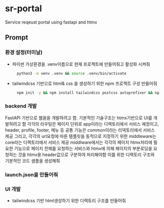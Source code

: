 # sr-portal
Service reqeust portal using fastapi and htmx



## Prompt
### 환경 설정(터미날)
- 파이썬 가상환경을 .venv이름으로 현재 프로젝트에 만들어줘고 활성화 시켜줘
  ``` sh
    python3 -m venv .venv && source .venv/bin/activate
  ```
- tailwindcss 기반으로 html& css 을 생성하기 위한 npm 프로젝트 구성 만들어줘
  ``` sh
    npm init -y && npm install tailwindcss postcss autoprefixer && npx tailwindcss init -p
  ```

### backend 개발
FastAPI 기반으로 웹을을 개발하려고 함.
기본적인 기술구조는 htmx기반으로 UI를 개발하려고 함
각각의 라우팅은 페이지 단위로 app이라는 디렉토리에서 서비스 예정이고,
header, profile, footer, 메뉴 등 공통 기능은 common이라는 리덱토리에서 서비스 제공
그리고, 각각의 url요청에 따른 템플릿을 동적으로 지정하기 위한 middleware는 core라는 디렉토리에서 서비스 제공
middlware에서는 각각의 페이지 htmx처리에 필요한 기능으로 페이지 전체를 요청하는 서비스와 htmx에 의해 페이지의 부분로딩을 요청하는 것을 htmx용 header값으로 구분하여 처리해야함
이를 위한 디렉토리 구조와 기본적인 코드 샘플을 생성해줘

### launch.json을 만들어줘

### UI 개발
- tailwindcss 기반 html생성하기 위한 디렉토리 구조를 만들어줘